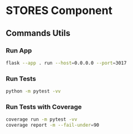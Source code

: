 # STORES Component

## Commands Utils

### Run App

```bash
flask --app . run --host=0.0.0.0 --port=3017
```

### Run Tests

```bash
python -m pytest -vv
```

### Run Tests with Coverage

```bash
coverage run -m pytest -vv
coverage report -m --fail-under=90
```